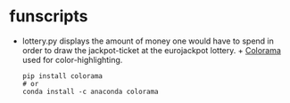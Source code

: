 # funscripts

- lottery.py displays the amount of money one would have to spend in order to draw the jackpot-ticket at the eurojackpot lottery. +
  [Colorama](https://pypi.org/project/colorama/) used for color-highlighting.
  ```
  pip install colorama
  # or
  conda install -c anaconda colorama
  ```
